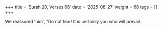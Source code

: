 +++
title = 'Surah 20, Verses 68'
date = '2025-08-27'
weight = 68
tags = []
+++

We reassured ˹him˺, “Do not fear! It is certainly you who will prevail.